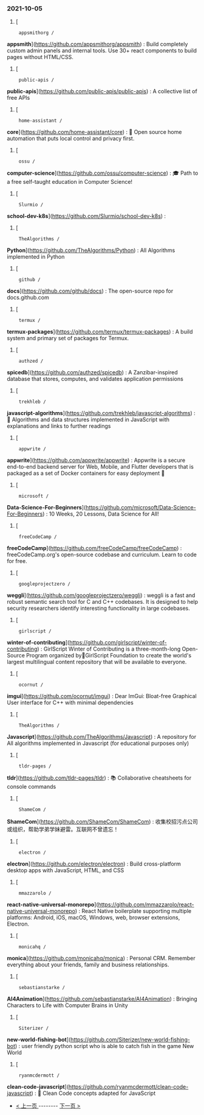 ### 2021-10-05 
1. [
    

        appsmithorg /
**appsmith**](https://github.com/appsmithorg/appsmith) : Build completely custom admin panels and internal tools. Use 30+ react components to build pages without HTML/CSS.
1. [
    

        public-apis /
**public-apis**](https://github.com/public-apis/public-apis) : A collective list of free APIs
1. [
    

        home-assistant /
**core**](https://github.com/home-assistant/core) : 🏡 Open source home automation that puts local control and privacy first.
1. [
    

        ossu /
**computer-science**](https://github.com/ossu/computer-science) : 🎓 Path to a free self-taught education in Computer Science!
1. [
    

        Slurmio /
**school-dev-k8s**](https://github.com/Slurmio/school-dev-k8s) : 
1. [
    

        TheAlgorithms /
**Python**](https://github.com/TheAlgorithms/Python) : All Algorithms implemented in Python
1. [
    

        github /
**docs**](https://github.com/github/docs) : The open-source repo for docs.github.com
1. [
    

        termux /
**termux-packages**](https://github.com/termux/termux-packages) : A build system and primary set of packages for Termux.
1. [
    

        authzed /
**spicedb**](https://github.com/authzed/spicedb) : A Zanzibar-inspired database that stores, computes, and validates application permissions
1. [
    

        trekhleb /
**javascript-algorithms**](https://github.com/trekhleb/javascript-algorithms) : 📝 Algorithms and data structures implemented in JavaScript with explanations and links to further readings
1. [
    

        appwrite /
**appwrite**](https://github.com/appwrite/appwrite) : Appwrite is a secure end-to-end backend server for Web, Mobile, and Flutter developers that is packaged as a set of Docker containers for easy deployment 🚀
1. [
    

        microsoft /
**Data-Science-For-Beginners**](https://github.com/microsoft/Data-Science-For-Beginners) : 10 Weeks, 20 Lessons, Data Science for All!
1. [
    

        freeCodeCamp /
**freeCodeCamp**](https://github.com/freeCodeCamp/freeCodeCamp) : freeCodeCamp.org's open-source codebase and curriculum. Learn to code for free.
1. [
    

        googleprojectzero /
**weggli**](https://github.com/googleprojectzero/weggli) : weggli is a fast and robust semantic search tool for C and C++ codebases. It is designed to help security researchers identify interesting functionality in large codebases.
1. [
    

        girlscript /
**winter-of-contributing**](https://github.com/girlscript/winter-of-contributing) : GirlScript Winter of Contributing is a three-month-long Open-Source Program organized by🧡GirlScript Foundation to create the world's largest multilingual content repository that will be available to everyone.
1. [
    

        ocornut /
**imgui**](https://github.com/ocornut/imgui) : Dear ImGui: Bloat-free Graphical User interface for C++ with minimal dependencies
1. [
    

        TheAlgorithms /
**Javascript**](https://github.com/TheAlgorithms/Javascript) : A repository for All algorithms implemented in Javascript (for educational purposes only)
1. [
    

        tldr-pages /
**tldr**](https://github.com/tldr-pages/tldr) : 📚 Collaborative cheatsheets for console commands
1. [
    

        ShameCom /
**ShameCom**](https://github.com/ShameCom/ShameCom) : 收集校招污点公司或组织，帮助学弟学妹避雷。互联网不曾遗忘！
1. [
    

        electron /
**electron**](https://github.com/electron/electron) : Build cross-platform desktop apps with JavaScript, HTML, and CSS
1. [
    

        mmazzarolo /
**react-native-universal-monorepo**](https://github.com/mmazzarolo/react-native-universal-monorepo) : React Native boilerplate supporting multiple platforms: Android, iOS, macOS, Windows, web, browser extensions, Electron.
1. [
    

        monicahq /
**monica**](https://github.com/monicahq/monica) : Personal CRM. Remember everything about your friends, family and business relationships.
1. [
    

        sebastianstarke /
**AI4Animation**](https://github.com/sebastianstarke/AI4Animation) : Bringing Characters to Life with Computer Brains in Unity
1. [
    

        Siterizer /
**new-world-fishing-bot**](https://github.com/Siterizer/new-world-fishing-bot) : user friendly python script who is able to catch fish in the game New World
1. [
    

        ryanmcdermott /
**clean-code-javascript**](https://github.com/ryanmcdermott/clean-code-javascript) : 🛁 Clean Code concepts adapted for JavaScript 

- [ < 上一页 ](https://github.com/able8/github-trending-daily-record/blob/master/2021-10-04.md) -------- [ 下一页 > ](https://github.com/able8/github-trending-daily-record/blob/master/2021-10-06.md)